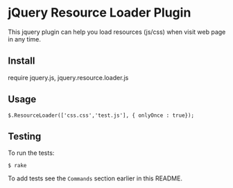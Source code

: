 jQuery Resource Loader Plugin
=============================
This jquery plugin can help you load resources (js/css) when visit web page in any time.

Install
-------
require jquery.js, jquery.resource.loader.js


Usage
-----

    $.ResourceLoader(['css.css','test.js'], { onlyOnce : true});


Testing
-------

To run the tests:

    $ rake

To add tests see the `Commands` section earlier in this
README.
